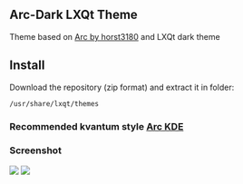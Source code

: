 ## Arc-Dark LXQt Theme

Theme based on [Arc by horst3180](https://github.com/horst3180/Arc-theme) and LXQt dark theme

## Install
Download the repository (zip format) and extract it in folder:

```
/usr/share/lxqt/themes
```

### Recommended kvantum style [Arc KDE](https://github.com/PapirusDevelopmentTeam/arc-kde)

### Screenshot
![](http://i.imgur.com/480v4V8.png)
![](http://i.imgur.com/3mXp0Xl.png)
